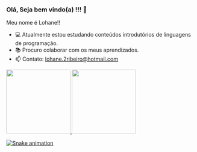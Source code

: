 ### Olá, Seja bem vindo(a) !!! 👋

  Meu nome é Lohane!!
- 💻 Atualmente estou estudando conteúdos introdutórios de linguagens de programação.
- 📚 Procuro colaborar com os meus aprendizados.
- 📫 Contato: lohane.2ribeiro@hotmail.com

<div>
<a href="https://github.com/LOHANERIBEIRO">
<img height="170em" src="https://github-readme-stats.vercel.app/api/top-langs/?username=LOHANERIBEIRO&layout=compact&langs_count=7&theme=gotham"/>
<img height="170em" src="https://github-readme-stats.vercel.app/api?username=LOHANERIBEIRO&show_icons=true&theme=gotham&include_all_commits=true&count_private=true"/>
</div>

![Snake animation](https://github.com/LOHANERIBEIRO/LOHANERIBEIRO/blob/output/github-contribution-grid-snake.svg)
